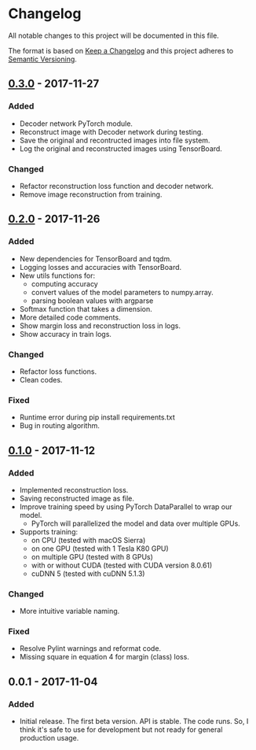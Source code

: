 # Changelog
All notable changes to this project will be documented in this file.

The format is based on [Keep a Changelog](http://keepachangelog.com/en/1.0.0/)
and this project adheres to [Semantic Versioning](http://semver.org/spec/v2.0.0.html).

## [0.3.0] - 2017-11-27
### Added
- Decoder network PyTorch module.
- Reconstruct image with Decoder network during testing.
- Save the original and recontructed images into file system.
- Log the original and reconstructed images using TensorBoard.

### Changed
- Refactor reconstruction loss function and decoder network.
- Remove image reconstruction from training.

## [0.2.0] - 2017-11-26
### Added
- New dependencies for TensorBoard and tqdm.
- Logging losses and accuracies with TensorBoard.
- New utils functions for:
    - computing accuracy
    - convert values of the model parameters to numpy.array.
    - parsing boolean values with argparse
- Softmax function that takes a dimension.
- More detailed code comments.
- Show margin loss and reconstruction loss in logs.
- Show accuracy in train logs.

### Changed
- Refactor loss functions.
- Clean codes.

### Fixed
- Runtime error during pip install requirements.txt
- Bug in routing algorithm.

## [0.1.0] - 2017-11-12
### Added
- Implemented reconstruction loss.
- Saving reconstructed image as file.
- Improve training speed by using PyTorch DataParallel to wrap our model.
    - PyTorch will parallelized the model and data over multiple GPUs.
- Supports training:
    - on CPU (tested with macOS Sierra)
    - on one GPU (tested with 1 Tesla K80 GPU)
    - on multiple GPU (tested with 8 GPUs)
    - with or without CUDA (tested with CUDA version 8.0.61)
    - cuDNN 5 (tested with cuDNN 5.1.3)

### Changed
- More intuitive variable naming.

### Fixed
- Resolve Pylint warnings and reformat code.
- Missing square in equation 4 for margin (class) loss.

## 0.0.1 - 2017-11-04
### Added
- Initial release. The first beta version. API is stable. The code runs. So, I think it's safe to use for development but not ready for general production usage.

[Unreleased]: https://github.com/cedrickchee/capsule-net-pytorch/compare/v1.0.0...HEAD
[0.1.0]: https://github.com/cedrickchee/capsule-net-pytorch/compare/v0.0.1...v0.1.0
[0.2.0]: https://github.com/cedrickchee/capsule-net-pytorch/compare/v0.1.0...v0.2.0
[0.3.0]: https://github.com/cedrickchee/capsule-net-pytorch/compare/v0.2.0...v0.3.0
